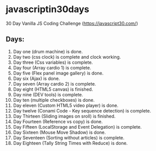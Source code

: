 # javascriptin30days
30 Day Vanilla JS Coding Challenge (https://javascript30.com/)

## Days:
01. Day one (drum machine) is done.
02. Day two (css clock) is complete and clock working.
03. Day three (Css variables) is complete. 
04. Day four (Array cardio 1) is complete.
05. Day five (Flex panel image gallery) is done.
06. Day six (Ajax) is done.
07. Day seven (Array cardio 2) is complete.
08. Day eight (HTML5 canvas) is finished.
09. Day nine (DEV tools) is complete.
10. Day ten (multiple checkboxes) is done.
11. Day eleven (Custom HTML5 video player) is done.
12. Day twelve (Conami Code - Key sequence detection) is complete.
13. Day Thirteen (Sliding images on sroll) is finished.
14. Day Fourteen (Reference vs copy) is done.
15. Day Fifteen (LocalStorage and Event Delegation) is complete.
16. Day Sixteen (Mouse Move Shadow) is done.
17. Day Seventeen (Sorting without articles) is complete.
18. Day Eighteen (Tally String Times with Reduce) is done.